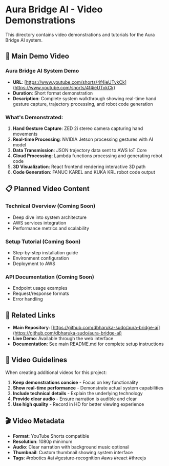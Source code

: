 # Aura Bridge AI - Video Demonstrations

This directory contains video demonstrations and tutorials for the Aura Bridge AI system.

## 🎥 Main Demo Video

### **Aura Bridge AI System Demo**
- **URL**: [https://www.youtube.com/shorts/4f4ieUTvkCk](https://www.youtube.com/shorts/4f4ieUTvkCk)
- **Duration**: Short format demonstration
- **Description**: Complete system walkthrough showing real-time hand gesture capture, trajectory processing, and robot code generation

### **What's Demonstrated:**
1. **Hand Gesture Capture**: ZED 2i stereo camera capturing hand movements
2. **Real-time Processing**: NVIDIA Jetson processing gestures with AI model
3. **Data Transmission**: JSON trajectory data sent to AWS IoT Core
4. **Cloud Processing**: Lambda functions processing and generating robot code
5. **3D Visualization**: React frontend rendering interactive 3D path
6. **Code Generation**: FANUC KAREL and KUKA KRL robot code output

## 📋 Planned Video Content

### **Technical Overview** (Coming Soon)
- Deep dive into system architecture
- AWS services integration
- Performance metrics and scalability

### **Setup Tutorial** (Coming Soon)
- Step-by-step installation guide
- Environment configuration
- Deployment to AWS

### **API Documentation** (Coming Soon)
- Endpoint usage examples
- Request/response formats
- Error handling

## 🔗 Related Links

- **Main Repository**: [https://github.com/dbharuka-sudo/aura-bridge-ai](https://github.com/dbharuka-sudo/aura-bridge-ai)
- **Live Demo**: Available through the web interface
- **Documentation**: See main README.md for complete setup instructions

## 📝 Video Guidelines

When creating additional videos for this project:

1. **Keep demonstrations concise** - Focus on key functionality
2. **Show real-time performance** - Demonstrate actual system capabilities
3. **Include technical details** - Explain the underlying technology
4. **Provide clear audio** - Ensure narration is audible and clear
5. **Use high quality** - Record in HD for better viewing experience

## 🎬 Video Metadata

- **Format**: YouTube Shorts compatible
- **Resolution**: 1080p minimum
- **Audio**: Clear narration with background music optional
- **Thumbnail**: Custom thumbnail showing system interface
- **Tags**: #robotics #ai #gesture-recognition #aws #react #threejs

